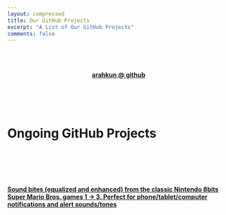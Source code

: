 ```yaml
---
layout: compressed
title: Our GitHub Projects
excerpt: "A List of Our GitHub Projects"
comments: false
---
```

<br><br> 
<center><a href="https://arahkun.github.io/"><b>arahkun @ github</b></a></center>
<br><br><br><br> 

# Ongoing GitHub Projects

<br><br><br><br> 

 
<a href="https://arahkun.github.io/sound_library-nintendo_8bits-super_mario-notifications_and_alerts/"><b>Sound bites (equalized and enhanced) from the classic Nintendo 8bits Super Mario Bros. games 1 -> 3. Perfect for phone/tablet/computer notifications and alert sounds/tones</b></a>
